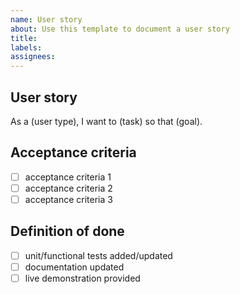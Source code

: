 ```yaml
---
name: User story
about: Use this template to document a user story
title:
labels:
assignees:
---
```


## User story
As a (user type), I want to (task) so that (goal).

## Acceptance criteria
<!-- provide 1..n acceptance criteria to help further understand the requirement -->
- [ ] acceptance criteria 1
- [ ] acceptance criteria 2
- [ ] acceptance criteria 3

## Definition of done
<!-- this section is fixed and applies to all user story tickets.  Do not edit -->
- [ ] unit/functional tests added/updated
- [ ] documentation updated
- [ ] live demonstration provided

